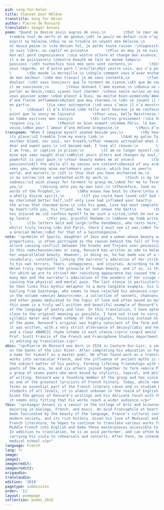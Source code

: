 ```yaml
---
pid: song-for-helen
title: Chanson pour Hélène
transtitle: Song for Helen
author: Pierre de Ronsard
translator: Saagar Asnani
poem: "Quand je devise assis aupres de vous,\n        \tOut le cœur me tressaut :\nJe
  tremble tout de nerfs et de genous,\nEt le pouls me defaut.\nJe n’ay ny sang ny
  esprit ny haleine,\nQui ne se trouble en voyant mon Heleine,\n        \tMa chere
  et douce peine.\n \nJe devien fol, je perds toute raison :\nCognoistre je puis\nSi
  je suis libre, ou captif en prison\n        \tPlus en moy je ne suis.\nEn vous voyant,
  mon œil perd cognoissance :\nLe vostre altere et change mon essence,\n        \tTant
  il a de puissance\n \nVostre beauté me fait en mesme temps\n        \tSouffrir cent
  passions :\nEt toutesfois tous mes sens sont contents,\n        \tDivers d’affections.\nL’œil
  vous regarde, et d’autre part l’oreille\nOyt vostre voix, qui n’a point de pareille,\n
  \       \tDu monde la merveille.\n \nVoyla comment vous m’avez enchanté,\nHeureux
  de mon malheur :\nDe mon travail je me sens contenté,\n        \tTant j’aime ma
  douleur :\nEt veux tousjours que le torment me tienne,\nEt que de vous tousjours
  il me souvienne,\n        \tVous donnant l’ame mienne.\n \nDonce ne cherechez de
  parler au Devin,\nQui sçavez tout charmer :\nVous seule auriez un esprit tout divin,\nSi
  vous pouviez aimer.\nQue pleust à Dieu, ma moitié bien-aimée\nQu’Amour vous eust
  d’une fleche enflammee\nAutant que moy charmee.\n \nEn se jouant il m’a de part
  en part\n        \tLe cœur outrepercé :\nA vous s’amie il n’a monstré le dart\n
  \       \tDuquel il m’a blessé.\nDe telle mort heureux je me confesse,\nEt ne veux
  point que le soucy me laisse\n        \tPour vous, belle Maistresse.\n \nDessus
  ma tombe escrivez mon soucy\n        \tEn lettres grossement :\nLe Vendomois, lequel
  respose icy,\n        \tMourut en bien aimant.\nComme Pâris, là bas faut que je
  voise,\nNon pour l’amour d’une Helene Gregeoise,\n        \tMais d’une Saintongeoise."
transpoem: "When I imagine myself seated beside you,\n        \tMy heart leaps from
  its place:\nI tremble from my every limb,\n        \tAnd my pulse fails me.\nI have
  neither blood, nor soul, nor breath,\nThat remains untroubled when I see my Helen,\nMy
  dear and sweet pain.\n \nI become mad, I lose all reason:\n        \tI cannot know\nIf
  I am free, or captive in prison:\n        \tI am no longer myself.\nWhen I see you,
  mine eye sees naught else:\nWhilst yours alters and changes my soul,\n        \tSo
  powerful is your gaze.\n \nYour beauty makes me at once\n        \tSuffer a hundred
  passions\nAll the while all my senses are content\nDevoid of any ardor.\nMine eye
  sees you, whereas mine ear\nHears your voice, which has no peer\n        \tIn this
  world, and marvels.\n \nIt is thus that you have enchanted me,\n        \tJoyful
  in my sorrow:\nI am contented with my work,\n        \tSuch is my love for my own
  sadness:\nI wish always for torment to grasp me,\nAnd for me to forever remember
  you,\n        \tGiving unto you my own soul.\n \nTherefore, look no longer to the
  words of the Prophet,\n        \tWho knows how best to charm:\nYou alone would have
  a wholly divine spirit,\n        \tIf you could have loved.\nIf God so pleased,
  my cherished better half,\nIf only Love had inflamed your heart\n        \tWith
  the arrow that charmed mine.\n \nIn his game, Love has most completely\n        \tPierced
  my heart:\nTo you, his friend, he has not shown the dart\n        \tWith which he
  has injured me.\nI confess myself to be such a victim,\nYet do not wish to diminish
  my love\n        \tFor you, graceful Madame.\n \nAbove my tomb write of my love\n
  \       \tIn letters bold and large:\nThe Vendômois, who rests here,\n        \tDied
  whilst truly loving.\nAs did Paris, there I must see it was,\nNot for the love of
  a Grecian Helen,\nBut for that of a Saintongeoise."
note: "<p>Helen of Sparta, daughter of Zeus and a woman whose beauty was of mythic
  proportions, is often portrayed as the reason behind the fall of Troy, her irresistible
  allure causing conflict between the Greeks and Trojans over possession of her person.
  In this <em>chanson</em> or song, Ronsard has written an ode to Helen, describing
  her unparalleled beauty. However, in doing so, he has made use of a very interesting
  vocabulary, constantly linking the narrator’s adoration of her striking good looks
  to his own terrors, fears, unhappiness, and injuries. According to Ronsard, does
  Helen truly represent the pinnacle of human beauty, and if so, is this beauty something
  for which we are to strive? Her ravishing appearance has caused the downfall of
  many men and the narrator’s admiration of the wonders of her visage seems to be
  causing him physical and mental pain. The last stanza is particularly telling, as
  he then links this mythic metaphor to a more tangible example, his love for a woman,
  hailing from Saintonge, who seems to have rejected his advances.</p>\n \n<p>Appearing
  in the volume <em>Les Amours</em>, a collection of sonnets, chansons, madrigals,
  and other poems dedicated to the topic of love and often based on mythical ideas,
  this poem is a truly well-written and beautiful example of Ronsard’s subtle mastery
  of the language of poetry and love. In this translation, I have opted to stay as
  close to the original meaning as possible. I have not tried to carry through the
  syllabic meter and rhyme scheme of the original, focusing instead on the content
  of the poem. Ronsard’s original was highly conscient of the form and style in which
  it was written, with a very strict alternance of decasyllabic and hexasyllabic lines
  and a clear ABABCCC rhyme scheme in each stanza.</p>\n \n<p>I would like to thank
  Prof. Scott Francis of the French and Francophone Studies department for his help
  in editing my translation.</p>"
abio: "<p>Pierre de Ronsard was born in 1524 in Couture-Sur-Loir, a small village
  on the banks of the Loir River. After completing his education in Paris, he made
  a name for himself as a master poet. He often found work as a translator of classical
  works into vernacular French, and the influence of ancient myths is apparent in
  the subject matter of his poetry. Forming lifelong friendships with other popular
  poets of the era, he and six others joined together to form <em>la Pléiade</em>,
  a group of seven poets who were bound by stylistic, topical, and philosophical ideas
  of writing. Ronsard was a founding member of the group and has since been known
  as one of the greatest lyricists of French history. Today, while <em>la Pléiade</em>
  forms an essential part of the French literary canon and is studied by French literature
  students of all levels, it is almost unknown in the realm of English literature.
  Given the genius of Ronsard’s writings and his delicate touch with the French language,
  it seems only fitting that his works reach a wider audience.</p>"
tbio: "<p>Saagar Asnani is a senior in the College of Arts and Sciences at Penn triple
  majoring in biology, French, and music. An avid Francophile at heart, he has always
  been fascinated by the beauty of the language, France’s cultural contributions to
  modern society, and its rich history. Given his love of Medieval and Renaissance
  French literature, he hopes to continue to translate various works from Old and
  Middle French into English and make these masterpieces accessible to a wider audience.
  In addition to translation, he is an avid performer, and can often be seen on campus
  carrying his viola to rehearsals and concerts. After Penn, he intends to attend
  medical school.</p>"
language: French
lang: fr
image: 
image2: 
imagecredit: 
imagecredit2: 
origaudio: 
translaudio: 
edition: '2019'
pagetype: submission
order: '11'
layout: poempage
collection: poems_2019
---
```

